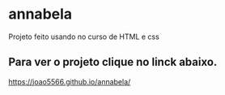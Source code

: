 # annabela
Projeto feito usando  no curso de HTML e css

## Para ver o projeto clique no linck abaixo.

https://joao5566.github.io/annabela/

